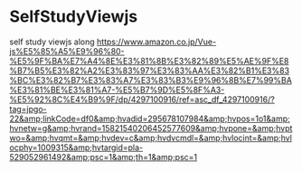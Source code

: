 # SelfStudyViewjs
self study viewjs along https://www.amazon.co.jp/Vue-js%E5%85%A5%E9%96%80-%E5%9F%BA%E7%A4%8E%E3%81%8B%E3%82%89%E5%AE%9F%E8%B7%B5%E3%82%A2%E3%83%97%E3%83%AA%E3%82%B1%E3%83%BC%E3%82%B7%E3%83%A7%E3%83%B3%E9%96%8B%E7%99%BA%E3%81%BE%E3%81%A7-%E5%B7%9D%E5%8F%A3-%E5%92%8C%E4%B9%9F/dp/4297100916/ref=asc_df_4297100916/?tag=jpgo-22&amp;linkCode=df0&amp;hvadid=295678107984&amp;hvpos=1o1&amp;hvnetw=g&amp;hvrand=15821540206452577609&amp;hvpone=&amp;hvptwo=&amp;hvqmt=&amp;hvdev=c&amp;hvdvcmdl=&amp;hvlocint=&amp;hvlocphy=1009315&amp;hvtargid=pla-529052961492&amp;psc=1&amp;th=1&amp;psc=1
